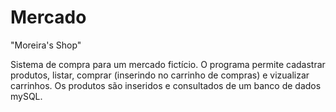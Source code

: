 # Mercado
 "Moreira's Shop"
 
Sistema de compra para um mercado fictício.
O programa permite cadastrar produtos, listar, comprar (inserindo
no carrinho de compras) e vizualizar carrinhos.
Os produtos são inseridos e consultados de um banco de dados mySQL.
